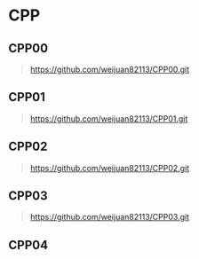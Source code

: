 # CPP
## CPP00
>https://github.com/weijuan82113/CPP00.git
## CPP01
>https://github.com/weijuan82113/CPP01.git
## CPP02
>https://github.com/weijuan82113/CPP02.git
## CPP03
>https://github.com/weijuan82113/CPP03.git
## CPP04
